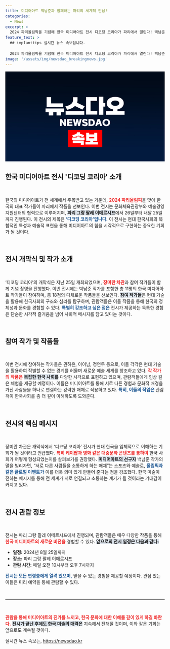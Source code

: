 ```yaml
---
title: 미디어아트 백남준과 함께하는 파리의 세계적 만남!
categories:
  - News
excerpt: >
  2024 파리올림픽을 기념해 한국 미디어아트 전시 디코딩 코리아가 파리에서 열린다! 백남준을 포함한 11명의 작가들이 최신 기술로 현대 한국사회를 담은 작품을 선보이며, 세계와의 소통을 기대하고 있다.
feature_text: >
  ## implanttips 실시간 뉴스 속보입니다.

  2024 파리올림픽을 기념해 한국 미디어아트 전시 디코딩 코리아가 파리에서 열린다! 백남준을 포함한 11명의 작가들이 최신 기술로 현대 한국사회를 담은 작품을 선보이며, 세계와의 소통을 기대하고 있다.
image: '/assets/img/newsdao_breakingnews.jpg'
---
```


<p><img src="/assets/img/newsdao_breakingnews.jpg" alt="implanttips 속보" /></p>

<h2 data-ke-size="size26">한국 미디어아트 전시 '디코딩 코리아' 소개</h2>

<p data-ke-size="size16">&nbsp;</p>

<p>한국의 미디어아트가 전 세계에서 주목받고 있는 가운데, <b><span style="color: #ee2323;">2024 파리올림픽</span></b>을 맞아 한국의 대표 작가들이 파리에서 작품을 선보인다. 이번 전시는 문화체육관광부와 예술경영지원센터의 협력으로 이루어지며, <b><span style="background-color: #21538527;">파리 그랑 팔레 이메르시프</span></b>에서 26일부터 내달 25일까지 진행된다. 이 전시의 제목은 <b><span style="color: #1a5490;">‘디코딩 코리아’입니다.</span></b> 이 전시는 현대 한국사회의 복합적인 특성과 예술적 표현을 통해 <b></b>미디어아트의 힘</b>을 시각적으로 구현하는 중요한 기회가 될 것이다.</p>

<p data-ke-size="size16">&nbsp;</p>

<h2 data-ke-size="size26">전시 개막식 및 작가 소개</h2>

<p data-ke-size="size16">&nbsp;</p>

<p>‘디코딩 코리아’의 개막식은 지난 25일 개최되었으며, <b><span style="color: #ee2323;">장미란 차관</span></b>과 참여 작가들이 함께 기념 촬영을 진행했다. 이번 전시에는 박남준 작가를 포함한 총 11명의 한국 미디어아트 작가들이 참여하며, 총 18점의 다채로운 작품들을 선보인다. <b><span style="background-color: #21538527;">참여 작가들</span></b>은 현대 기술을 활용해 한국사회의 구조와 심리를 탐구하며, 관람객들은 이들 작품을 통해 한국의 정체성과 문화를 경험할 수 있다. <b><span style="color: #1a5490;">특별히 강조하고 싶은 점은</span></b> 전시가 제공하는 독특한 경험은 단순한 시각적 즐거움을 넘어 사회적 메시지를 담고 있다는 것이다.</p>

<p data-ke-size="size16">&nbsp;</p>

<h2 data-ke-size="size26">참여 작가 및 작품들</h2>

<p data-ke-size="size16">&nbsp;</p>

<p>이번 전시에 참여하는 작가들은 권하윤, 이이남, 정연두 등으로, 이들 각각은 현대 기술을 활용하여 작별할 수 없는 경계를 허물며 새로운 예술 세계를 창조하고 있다. <b><span style="color: #ee2323;">각 작가의 작품은</span></b> <b><span style="background-color: #21538527;">복잡한 한국 사회를</span></b> 다양한 시각으로 표현하고 있으며, 관람객들에게 인상 깊은 체험을 제공할 예정이다. 이들은 미디어아트를 통해 서로 다른 경험과 문화적 배경을 가진 사람들을 하나로 연결하는 강력한 매체로 작용하고 있다. <b><span style="color: #1a5490;">특히, 이들의 작업은</span></b> 관람객이 한국사회를 좀 더 깊이 이해하도록 도와준다.</p>

<p data-ke-size="size16">&nbsp;</p>

<h2 data-ke-size="size26">전시의 핵심 메시지</h2>

<p data-ke-size="size16">&nbsp;</p>

<p>장미란 차관은 개막식에서 ‘디코딩 코리아’ 전시가 현대 한국을 입체적으로 이해하는 기회가 될 것이라고 언급했다. <b><span style="color: #ee2323;">특히 케이팝과 영화 같은 대중문화 콘텐츠를 통하여</span></b> 한국 사회가 어떻게 형성되었는지를 살펴보기를 권장했다. <b><span style="background-color: #21538527;">미디어아트의 선구자</span></b> 백남준 작가의 말을 빌리자면, “서로 다른 사람들을 소통하게 하는 매체”는 스포츠와 예술로, <b><span style="color: #1a5490;">올림픽과 같은 글로벌 이벤트가</span></b> 이를 더욱 의미 있게 만들어 준다는 점을 강조했다. 한국 미술이 전하는 메시지를 통해 전 세계가 서로 연결되고 소통하는 계기가 될 것이라는 기대감이 커지고 있다.</p>

<p data-ke-size="size16">&nbsp;</p>

<h2 data-ke-size="size26">전시 관람 정보</h2>

<p data-ke-size="size16">&nbsp;</p>

<p>전시는 파리 그랑 팔레 이메르시프에서 진행되며, 관람객들은 매우 다양한 작품을 통해 <b><span style="color: #ee2323;">한국 미디어아트의 새로운 비전을</span></b> 경험할 수 있다. <b><span style="background-color: #21538527;">앞으로의 전시 일정은 다음과 같다:</span></b></p>

<ul>
<li><b>일정:</b> 2024년 8월 25일까지</li>
<li><b>장소:</b> 파리 그랑 팔레 이메르시프</li>
<li><b>관람 시간:</b> 매일 오전 10시부터 오후 7시까지</li>
</ul>

<p><b><span style="color: #1a5490;">전시는 모든 연령층에게 열려 있으며,</span></b> 믿을 수 있는 경험을 제공할 예정이다. 관심 있는 이들은 미리 예약을 통해 관람할 수 있다.</p>

<p data-ke-size="size16">&nbsp;</p>

<hr />

<p data-ke-size="size16">&nbsp;</p>

<p><b><span style="color: #ee2323;">관람을 통해 미디어아트의 진가를 느끼고, 한국 문화에 대한 이해를 깊이 있게 하길 바란다.</span></b> <b><span style="background-color: #21538527;">전시가 끝난 후에도 한국 미술의 매력은</span></b> 지속해서 전해질 것이며, 이와 같은 기회는 앞으로도 계속될 것이다.</p>
실시간 뉴스 속보는, <a href="https://newsdao.kr" rel="dofollow">https://newsdao.kr</a>


